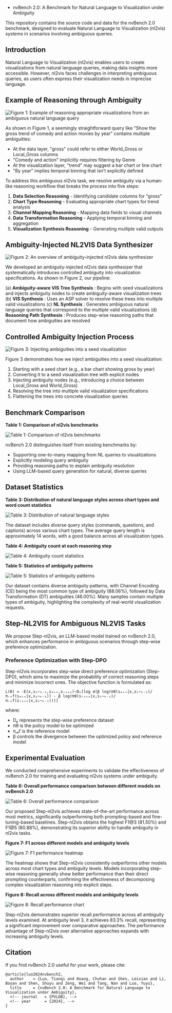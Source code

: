 * nvBench 2.0: A Benchmark for Natural Language to Visualization under Ambiguity

This repository contains the source code and data for the nvBench 2.0 benchmark, designed to evaluate Natural Language to Visualization (nl2vis) systems in scenarios involving ambiguous queries.

## Introduction

Natural Language to Visualization (nl2vis) enables users to create visualizations from natural language queries, making data insights more accessible. However, nl2vis faces challenges in interpreting ambiguous queries, as users often express their visualization needs in imprecise language.

## Example of Reasoning through Ambiguity

![Figure 1: Example of reasoning appropriate visualizations from an ambiguous natural language query](/static/images/fig1.svg)

As shown in Figure 1, a seemingly straightforward query like "Show the gross trend of comedy and action movies by year" contains multiple ambiguities:

* At the data layer, "gross" could refer to either World_Gross or Local_Gross columns
* "Comedy and action" implicitly requires filtering by Genre
* At the visualization layer, "trend" may suggest a bar chart or line chart
* "By year" implies temporal binning that isn't explicitly defined

To address this ambiguous nl2vis task, we resolve ambiguity via a human-like reasoning workflow that breaks the process into five steps:

1. **Data Selection Reasoning** - Identifying candidate columns for "gross"
2. **Chart Type Reasoning** - Evaluating appropriate chart types for trend analysis
3. **Channel Mapping Reasoning** - Mapping data fields to visual channels
4. **Data Transformation Reasoning** - Applying temporal binning and aggregation
5. **Visualization Synthesis Reasoning** - Generating multiple valid outputs

## Ambiguity-Injected NL2VIS Data Synthesizer

![Figure 2: An overview of ambiguity-injected nl2vis data synthesizer](/static/images/fig2.svg)

We developed an ambiguity-injected nl2vis data synthesizer that systematically introduces controlled ambiguity into visualization specifications. As shown in Figure 2, our pipeline:

(a)  **Ambiguity-aware VIS Tree Synthesis** : Begins with seed visualizations and injects ambiguity nodes to create ambiguity-aware visualization trees
(b)  **VIS Synthesis** : Uses an ASP solver to resolve these trees into multiple valid visualizations
(c)  **NL Synthesis** : Generates ambiguous natural language queries that correspond to the multiple valid visualizations
(d)  **Reasoning Path Synthesis** : Produces step-wise reasoning paths that document how ambiguities are resolved

## Controlled Ambiguity Injection Process

![Figure 3: Injecting ambiguities into a seed visualization](/static/images/fig3.svg)

Figure 3 demonstrates how we inject ambiguities into a seed visualization:

1. Starting with a seed chart (e.g., a bar chart showing gross by year)
2. Converting it to a seed visualization tree with explicit nodes
3. Injecting ambiguity nodes (e.g., introducing a choice between Local_Gross and World_Gross)
4. Resolving the tree into multiple valid visualization specifications
5. Flattening the trees into concrete visualization queries

## Benchmark Comparison

**Table 1: Comparison of nl2vis benchmarks**

![Table 1: Comparison of nl2vis benchmarks](/static/images/table1.png)


nvBench 2.0 distinguishes itself from existing benchmarks by:

* Supporting one-to-many mapping from NL queries to visualizations
* Explicitly modeling query ambiguity
* Providing reasoning paths to explain ambiguity resolution
* Using LLM-based query generation for natural, diverse queries

## Dataset Statistics


**Table 3: Distribution of natural language styles across chart types and word count statistics**

![Table 3: Distribution of natural language styles](/static/images/table3.png)

The dataset includes diverse query styles (commands, questions, and captions) across various chart types. The average query length is approximately 14 words, with a good balance across all visualization types.

**Table 4: Ambiguity count at each reasoning step**

![Table 4: Ambiguity count statistics](/static/images/table4.png)

**Table 5: Statistics of ambiguity patterns**

![Table 5: Statistics of ambiguity patterns](/static/images/table5.png)

Our dataset contains diverse ambiguity patterns, with Channel Encoding (CE) being the most common type of ambiguity (88.06%), followed by Data Transformation (DT) ambiguities (46.00%). Many samples contain multiple types of ambiguity, highlighting the complexity of real-world visualization requests.

## Step-NL2VIS for Ambiguous NL2VIS Tasks

We propose Step-nl2vis, an LLM-based model trained on nvBench 2.0, which enhances performance in ambiguous scenarios through step-wise preference optimization.

### Preference Optimization with Step-DPO

Step-nl2vis incorporates step-wise direct preference optimization (Step-DPO), which aims to maximize the probability of correct reasoning steps and minimize incorrect ones. The objective function is formulated as:

```
L(θ) = -E(x,s₁~ₖ₋₁,sₘᵢₙ,sₗₒₛₑ)~Dₚ[log σ(β log(πθ(sₘᵢₙ|x,s₁~ₖ₋₁)/πᵣₑf(sₘᵢₙ|x,s₁~ₖ₋₁)) - β log(πθ(sₗₒₛₑ|x,s₁~ₖ₋₁)/πᵣₑf(sₗₒₛₑ|x,s₁~ₖ₋₁)))]
```

where:

* Dₚ represents the step-wise preference dataset
* πθ is the policy model to be optimized
* πᵣₑf is the reference model
* β controls the divergence between the optimized policy and reference model

## Experimental Evaluation

We conducted comprehensive experiments to validate the effectiveness of nvBench 2.0 for training and evaluating nl2vis systems under ambiguity.

**Table 6: Overall performance comparison between different models on nvBench 2.0**

![Table 6: Overall performance comparison](/static/images/table6.png)


Our proposed Step-nl2vis achieves state-of-the-art performance across most metrics, significantly outperforming both prompting-based and fine-tuning-based baselines. Step-nl2vis obtains the highest F1@3 (81.50%) and F1@5 (80.88%), demonstrating its superior ability to handle ambiguity in nl2vis tasks.

**Figure 7: F1 across different models and ambiguity levels**

![Figure 7: F1 performance heatmap](/static/images/fig7.svg)

The heatmap shows that Step-nl2vis consistently outperforms other models across most chart types and ambiguity levels. Models incorporating step-wise reasoning generally show better performance than their direct prompting counterparts, confirming the effectiveness of decomposing complex visualization reasoning into explicit steps.

**Figure 8: Recall across different models and ambiguity levels**

![Figure 8: Recall performance chart](/static/images/fig8.svg)


Step-nl2vis demonstrates superior recall performance across all ambiguity levels examined. At ambiguity level 3, it achieves 83.3% recall, representing a significant improvement over comparative approaches. The performance advantage of Step-nl2vis over alternative approaches expands with increasing ambiguity levels.

## Citation

If you find nvBench 2.0 useful for your work, please cite:

```
@article{luo2024nvbench2,
  author    = {Luo, Tianqi and Huang, Chuhan and Shen, Leixian and Li, Boyan and Shen, Shuyu and Zeng, Wei and Tang, Nan and Luo, Yuyu},
  title     = {nvBench 2.0: A Benchmark for Natural Language to Visualization under Ambiguity},
  <!-- journal   = {PVLDB}, -->
  <!-- year      = {2024}, -->
}
```

<!-- ## License

This work is licensed under a [Creative Commons Attribution-ShareAlike 4.0 International License](http://creativecommons.org/licenses/by-sa/4.0/). -->
